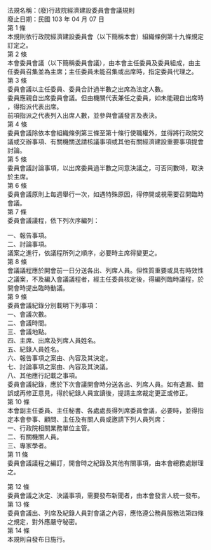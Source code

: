 法規名稱：(廢)行政院經濟建設委員會會議規則  
廢止日期：民國 103 年 04 月 07 日  
第 1 條  
本規則依行政院經濟建設委員會（以下簡稱本會）組織條例第十九條規定  
訂定之。  
第 2 條  
本會委員會議（以下簡稱委員會議），由本會主任委員及委員組成，由主  
任委員召集並為主席；主任委員未能召集或出席時，指定委員代理之。  
第 3 條  
委員會議以主任委員、委員合計過半數之出席為法定人數。  
委員應親自出席委員會議。但由機關代表兼任之委員，如未能親自出席時  
，得指派代表出席。  
前項指派之代表列入出席人數，並參與會議發言及表決。  
第 4 條  
委員會議除依本會組織條例第三條至第十條行使職權外，並得將行政院交  
議或交辦事項、有關機關送請核議事項或其他有關經濟建設重要事項提會  
討論。  
第 5 條  
委員會議討論事項，以出席委員過半數之同意決議之，可否同數時，取決  
於主席。  
第 6 條  
委員會議原則上每週舉行一次，如遇特殊原因，得停開或視需要召開臨時  
會議。  
第 7 條  
委員會議議程，依下列次序編列：  


一、報告事項。  
二、討論事項。  
議案之進行，依議程所列之順序，必要時主席得變更之。  
第 8 條  
會議議程應於開會前一日分送各出、列席人員。但性質重要或具有時效性  
之議案，不及編入會議議程者，經主任委員核定後，得編列臨時議程，於  
開會時提出臨時動議。  
第 9 條  
委員會議紀錄分別載明下列事項：  
一、會議次數。  
二、會議時間。  
三、會議地點。  
四、主席、出席及列席人員姓名。  
五、紀錄人員姓名。  
六、報告事項之案由、內容及其決定。  
七、討論事項之案由、內容及其決議。  
八、其他應行記載之事項。  
委員會議紀錄，應於下次會議開會時分送各出、列席人員。如有遺漏、錯  
誤或再修正意見，得於紀錄人員宣讀後，提請主席裁定更正或修正。  
第 10 條  
本會副主任委員、主任秘書、各處處長得列席委員會議，必要時，並得指  
定本會參事、顧問、主任及有關人員或邀請下列人員列席：  
一、行政院相關業務單位主管。  
二、有關機關人員。  
三、專家學者。  
第 11 條  
委員會議議程之編訂，開會時之紀錄及其他有關事項，由本會總務處辦理  
之。  


第 12 條  
委員會議之決定、決議事項，需要發布新聞者，由本會發言人統一發布。  
第 13 條  
委員會議出、列席及紀錄人員對會議之內容，應恪遵公務員服務法第四條  
之規定，對外應嚴守秘密。  
第 14 條  
本規則自發布日施行。  


